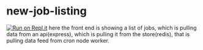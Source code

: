 # new-job-listing
[![Run on Repl.it](https://repl.it/badge/github/arjitsahai/beginner-job-list)](https://repl.it/github/arjitsahai/beginner-job-list)
here the front end is showing a list of jobs, which is pulling data from an api(express), which is pulling it from the store(redis), that is pulling data feed from cron node worker.
